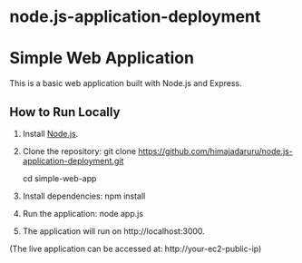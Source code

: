 # node.js-application-deployment

# Simple Web Application

This is a basic web application built with Node.js and Express.

## How to Run Locally
1. Install [Node.js](https://nodejs.org/).
   
2. Clone the repository:
   git clone https://github.com/himajadaruru/node.js-application-deployment.git
   
   cd simple-web-app
   
3. Install dependencies:
   npm install

4. Run the application:
   node app.js
   
5. The application will run on http://localhost:3000.
   
(The live application can be accessed at: http://your-ec2-public-ip)
